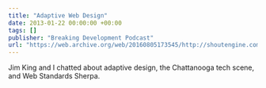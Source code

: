 ```yaml
---
title: "Adaptive Web Design"
date: 2013-01-22 00:00:00 +00:00
tags: []
publisher: "Breaking Development Podcast"
url: "https://web.archive.org/web/20160805173545/http://shoutengine.com/BeyondTheDesktop/adaptive-web-design-with-aaron-gustafson-1643"
---
```


Jim King and I chatted about adaptive design, the Chattanooga tech scene, and Web Standards Sherpa.
